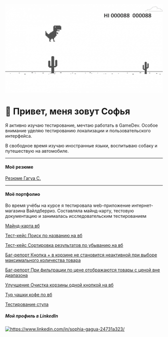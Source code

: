 ![git logo](gitlogo.png)

# 🦖 Привет, меня зовут Софья 
Я активно изучаю тестирование, мечтаю работать в GameDev. Особое внимание уделяю тестированию локализации и пользовательского интерфейса. 

В свободное время изучаю иностранные языки, воспитываю собаку и путешествую на автомобиле.
***
#### Моё резюме
[Резюме Гагуа С.](https://github.com/SophiaGagua/SophiaGagua/blob/main/Резюме%20Гагуа%20С..pdf)
***
#### Моё портфолио
Во время учёбы на курсе я тестировала web-приложение интернет-магазина Вайлдберриз. Составляла майнд-карту, тестовую документацию и занималась исследовательским тестированием

[Майнд-карта вб](https://github.com/SophiaGagua/SophiaGagua/blob/main/mindmapWB.png)

[Тест-кейс Поиск по названию на вб](https://github.com/SophiaGagua/SophiaGagua/blob/main/Тест-кейс%20_Поиск%20по%20названию%20вб_.md)

[Тест-кейс Сортировка результатов по убыванию на вб](https://github.com/SophiaGagua/SophiaGagua/blob/main/Тест-кейс%20_Сортировка%20результатов%20по%20убыванию%20цены%20на%20вб_.md)

[Баг-репорт Кнопка + в корзине не становится неактивной при выборе максимального количества товара](https://github.com/SophiaGagua/SophiaGagua/blob/main/Баг-репорт%20_Кнопка%20плюс%20в%20корзине%20не%20становится%20неактивной.md)

[Баг-репорт При фильтрации по цене отображаются товары с ценой вне диапазона](https://github.com/SophiaGagua/SophiaGagua/blob/main/Баг-репорт%20_При%20фильтрации%20по%20цене%20отображаются%20товары%20с%20ценой%20вне%20диапазона.md)

[Улучшение Очистка корзины одной кнопкой на вб](https://github.com/SophiaGagua/SophiaGagua/blob/main/Улучшение%20_Очистка%20корзины%20одной%20кнопкой_.md)

[Тур чашки кофе по вб](https://github.com/SophiaGagua/SophiaGagua/blob/main/Тур%20чашки%20кофе%20для%20покупки%20на%20вб.md)

[Тестирование стула](https://github.com/SophiaGagua/SophiaGagua/blob/main/Тестирование%20стула.md)

##### Мой профиль в LinkedIn
<a href="https://linkedin.com/in/https://www.linkedin.com/in/sophia-gagua-24731a323/" target="blank"><img align="center" src="https://raw.githubusercontent.com/rahuldkjain/github-profile-readme-generator/master/src/images/icons/Social/linked-in-alt.svg" alt="https://www.linkedin.com/in/sophia-gagua-24731a323/" height="30" width="40" /></a>

